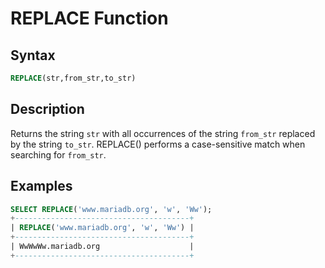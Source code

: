 # REPLACE Function

## Syntax

```sql
REPLACE(str,from_str,to_str)
```

## Description

Returns the string `str` with all occurrences of the string `from_str`
replaced by the string `to_str`. REPLACE() performs a case-sensitive
match when searching for `from_str`.

## Examples

```sql
SELECT REPLACE('www.mariadb.org', 'w', 'Ww');
+---------------------------------------+
| REPLACE('www.mariadb.org', 'w', 'Ww') |
+---------------------------------------+
| WwWwWw.mariadb.org                    |
+---------------------------------------+
```